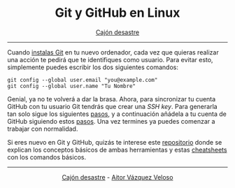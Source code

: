 <center>

# **Git y GitHub en Linux**

</center>
<center>

[Cajón desastre](https://github.com/aitorvv/cajon_desastre)

</center>

---

Cuando [instalas Git](https://git-scm.com/book/es/v2/Inicio---Sobre-el-Control-de-Versiones-Instalaci%C3%B3n-de-Git) en tu nuevo ordenador, cada vez que quieras realizar una acción te pedirá que te identifiques como usuario. Para evitar esto, simplemente puedes escribir los dos siguientes comandos:
```
git config --global user.email "you@example.com"
git config --global user.name "Tu Nombre"
```

Genial, ya no te volverá a dar la brasa. Ahora, para sincronizar tu cuenta GitHub con tu usuario Git tendrás que crear una *SSH key*. Para generarla tan solo sigue los siguientes [pasos](https://docs.github.com/es/authentication/connecting-to-github-with-ssh/generating-a-new-ssh-key-and-adding-it-to-the-ssh-agent), y a continuación añádela a tu cuenta de GitHub siguiendo estos [pasos](https://docs.github.com/es/authentication/connecting-to-github-with-ssh/adding-a-new-ssh-key-to-your-github-account). Una vez termines ya puedes comenzar a trabajar con normalidad.

Si eres nuevo en Git y GitHub, quizás te interese este [repositorio](https://github.com/UnseenWizzard/git_training) donde se explican los conceptos básicos de ambas herramientas y estas [cheatsheets](https://training.github.com/) con los comandos básicos.


---
<center>

[Cajón desastre](https://github.com/aitorvv/cajon_desastre) - [Aitor Vázquez Veloso](https://www.linkedin.com/in/aitorvazquezveloso)

</center>

